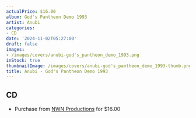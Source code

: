 ```yaml
---
actualPrice: $16.00
album: God's Pantheon Demo 1993
artist: Anubi
categories:
- CD
date: '2024-11-02T05:27:00'
draft: false
images:
- /images/covers/anubi-god's_pantheon_demo_1993.png
inStock: true
thumbnailImage: /images/covers/anubi-god's_pantheon_demo_1993-thumb.png
title: Anubi - God's Pantheon Demo 1993
---
```


## CD
* Purchase from [NWN Productions](http://shop.nwnprod.com/index.php?route=product/product&path=93&product_id=51681&sort=pd.name&order=ASC) for $16.00
